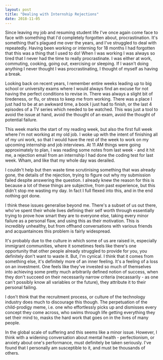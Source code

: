 ```yaml
---
layout: post
title: "Dealing with Internship Rejections"
date: 2018-11-05
---
```


Since leaving my job and resuming student life I've once again come face to face with something that I'd completely forgotten about, procrastination. It's something that's plagued me over the years, and I've struggled to deal with repeatedly. Having been working or interning for 18 months I had forgotten that this was a thing that I used to do! When I was working I was always so tired that I never had the time to really procrastinate. I was either at work, commuting, cooking, going out, exercising or sleeping. If I wasn't doing anything I never thought I was procrastinating, I thought of myself as having a break.

Looking back on recent years, I remember entire weeks leading up to big school or university exams where I would always find an excuse for not having the perfect conditions to revise in. There was always a slight bit of tiredeness, or flu, or stress to keep me from working. There was a place I just had to be at an awkward time, a book I just had to finish, or the last 4 episodes of a TV series which needed to be watched.  This was just a tool to avoid the issue at hand, avoid the thought of an exam, avoid the thought of potential failure.

This week marks the start of my reading week, but also the first full week where I'm not working at my old job. I woke up with the intent of finishing all of my uni work, so that I would have the rest of the week to work on my upcoming internship and job interviews. At 11 AM things were going approximately to plan, I was reading some notes from last week - and it hit me, a rejection email from an internship I had done the coding test for last week. Wham, and like that my whole day was derailed.

I couldn't help but then waste time scrutinising something that was already gone, the details of the rejection, trying to figure out why my submission failed despite answering the question. I already knew the reason for this is because a lot of these things are subjective, from past experience, but this didn't stop me wasting my day. In fact I full flexed into this, and in the end nothing got done.

I think these issues generalise beyond me. There's a subset of us out there, who've spent their whole lives defining their self worth through essentially trying to prove how smart they are to everyone else, taking every minor failure as a personal flaw, and using this as their motivation. This is incredibly unhealthy, but from offhand conversations with various friends and acquantainces this problem is fairly widespread.

It's probably due to the culture in which some of us are raised in, especially immigrant communities, where it sometimes feels like there's one opportunity that other people already struggled to provide for you, you definitely don't want to waste it. But, I'm cynical. I think that it comes from something else, it's definitely more of an inner feeling. It's a feeling of a loss on an investment. One feels like they've invested so much of themselves into achieving some pretty much arbitrarily defined notion of success, when they don't succeed on their necessarily narrow criteria (necassarily - as one can't possibly know all variables or the future), they attribute it to their personal failing.

I don't think that the recruitment process, or culture of the technology industry does much to discourage this though. The perpetuation of the child-prodigy meme, i.e. one who effortlessly picks up and dismisses every concept they come across, who swims through life getting everything they set their mind to, masks the hard work that goes on in the lives of many people.

In the global scale of suffering and this seems like a minor issue. However, I think with a widening conversation about mental health - perfectionism, or anxiety about one's performance, must definitely be taken seriously. I've found that I personally am susceptible to it, and must be thousands of others.

